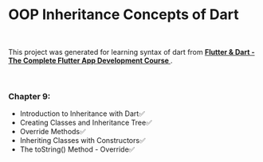 # **OOP Inheritance Concepts of Dart**
<p>&nbsp;</p>

This project was generated for learning syntax of dart from  **[Flutter & Dart - The Complete Flutter App Development Course
](https://www.udemy.com/course/flutter-dart-the-complete-flutter-app-development-course/)**.
<p>&nbsp;</p>

### **Chapter 9:**
* Introduction to Inheritance with Dart:white_check_mark:
* Creating Classes and Inheritance Tree:white_check_mark:
* Override Methods:white_check_mark:
* Inheriting Classes with Constructors:white_check_mark:
* The toString() Method - Override:white_check_mark:
<p>&nbsp;</p>
